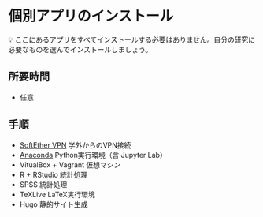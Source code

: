 # 個別アプリのインストール

:bulb: ここにあるアプリをすべてインストールする必要はありません。自分の研究に必要なものを選んでインストールしましょう。

## 所要時間

- 任意

## 手順

- [SoftEther VPN](http://campus-vpn.cc.tsukuba.ac.jp/ja/howto_softether.aspx#windows) 学外からのVPN接続
- [Anaconda](pc-anaconda.md) Python実行環境（含 Jupyter Lab）
- VitualBox + Vagrant 仮想マシン
- R + RStudio 統計処理
- SPSS 統計処理
- TeXLive LaTeX実行環境
- Hugo 静的サイト生成
